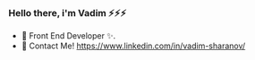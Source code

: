 ### Hello there, i'm Vadim ⚡⚡⚡
- 🌱 Front End Developer ✨. 
- 💬 Contact Me! https://www.linkedin.com/in/vadim-sharanov/


<!--
**vadimsharanov/vadimsharanov** is a ✨ _special_ ✨ repository because its `README.md` (this file) appears on your GitHub profile.

Here are some ideas to get you started:

- 🔭 I’m currently working on ...
- 🌱 I’m currently learning ...
- 👯 I’m looking to collaborate on ...
- 🤔 I’m looking for help with ...
Ask me about ...
- 📫 How to reach me: ...
- 😄 Pronouns: ...
- ⚡ Fun fact: ...
-->
